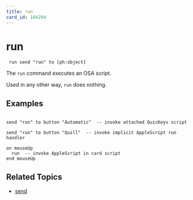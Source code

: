 ```yaml
---
title: run
card_id: 104294
---
```


# run

<code><pre>
run
send "run" to [ph:object]
</pre></code>

The <code>run</code> command executes an OSA script.

Used in any other way, <code>run</code> does nothing. 


## Examples

```

send "run" to button "Automatic"  -- invoke attached QuicKeys script

send "run" to button "Quill"  -- invoke implicit AppleScript run handler
 
on mouseUp
  run  -- invoke AppleScript in card script
end mouseUp
```

## Related Topics

* [send](/HyperTalkReference/keywords/send)
